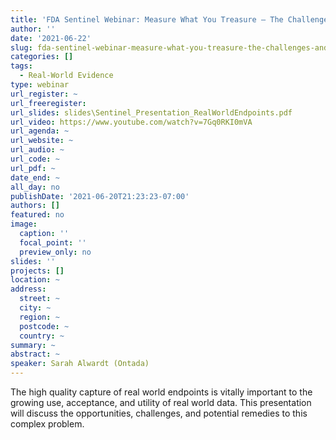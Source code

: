 ```yaml
---
title: 'FDA Sentinel Webinar: Measure What You Treasure – The Challenges and Opportunities of Collecting Real World Endpoints '
author: ''
date: '2021-06-22'
slug: fda-sentinel-webinar-measure-what-you-treasure-the-challenges-and-opportunities-of-collecting-real-world-endpoints
categories: []
tags:
  - Real-World Evidence
type: webinar
url_register: ~
url_freeregister: 
url_slides: slides\Sentinel_Presentation_RealWorldEndpoints.pdf
url_video: https://www.youtube.com/watch?v=7Gq0RKI0mVA
url_agenda: ~
url_website: ~
url_audio: ~
url_code: ~
url_pdf: ~
date_end: ~
all_day: no
publishDate: '2021-06-20T21:23:23-07:00'
authors: []
featured: no
image:
  caption: ''
  focal_point: ''
  preview_only: no
slides: ''
projects: []
location: ~
address:
  street: ~
  city: ~
  region: ~
  postcode: ~
  country: ~
summary: ~
abstract: ~
speaker: Sarah Alwardt (Ontada)
---
```

<!--more-->
The high quality capture of real world endpoints is vitally important to the growing use, acceptance, and utility of real world data. This presentation will discuss the opportunities, challenges, and potential remedies to this complex problem.